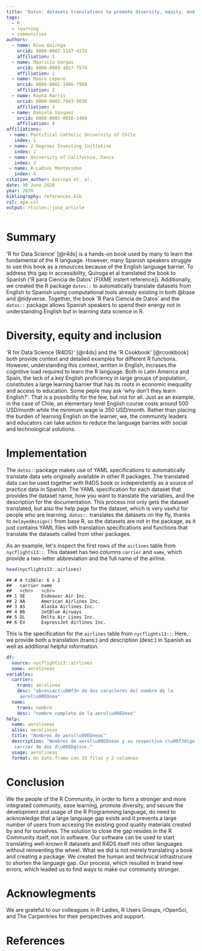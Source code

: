 ```yaml
---
title: 'Datos: datasets translations to promote diversity, equity, and inclusion'
tags:
  - R
  - learning
  - communities
authors:
  - name: Riva Quiroga
    orcid: 0000-0002-1147-4135
    affiliation: 1
  - name: Mauricio Vargas
    orcid: 0000-0003-1017-7574
    affiliation: 1
  - name: Mauro Lepore
    orcid: 0000-0002-1986-7988
    affiliation: 2
  - name: Rayna Harris
    orcid: 0000-0002-7943-5650
    affiliation: 3
  - name: Daniela Vasquez
    orcid: 0000-0001-8016-1469
    affiliation: 4
affiliations:
 - name: Pontifical Catholic University of Chile
   index: 1
 - name: 2 Degrees Investing Initiative
   index: 2
 - name: University of California, Davis
   index: 3
 - name: R-Ladies Montevideo
   index: 4
citation_author: Quiroga et. al.
date: 30 June 2020
year: 2020
bibliography: references.bib
csl: apa.csl
output: rticles::jose_article
---
```


# Summary
  
'R for Data Science' [@r4ds] is a hands-on book used by many to learn the fundamental of the R language. However, many Spanish speakers struggle
to use this book as a resources because of the English language barrier.
To address this gap in accessibility, Quiroga et al translated
the book to Spanish ('R para Ciencia de Datos' [FIXME instert reference]). 
Additionally, we created the R package `datos::`  to automatically translate datasets from English to Spanish using computational tools already existing in both @base and @tidyverse. Together, the book 'R Para Ciencia de Datos' and the `datos::` package allows
Spanish speakers to spend their energy not in understanding English but in
learning data science in R.

# Diversity, equity and inclusion

'R for Data Science (R4DS)' [@r4ds] and the 'R Cookbook' [@rcookbook] both provide context and detailed examples for different R functions. However, understanding this context, written in English, incrases the cognitive load required to learn the R language. Both in Latin America and Spain, the lack of a key English proficiency in large groups of population, constitutes a large learning barrier that has its roots in economic inequality and access to education.  Some peple may ask 'why don't they learn English?'. That is a possibility for the few, but not for all. Just as an example, in the case of Chile, an elementary level English course costs around 500 USD/month while the minimum wage is 350 USD/month. Rather than placing the burden of learning English on the learner, we, the community leaders and educators can take action to reduce the language barries with social and technological solutions. 

# Implementation 

The `datos::`package makes use of YAML specifications to automatically translate data sets originally available in other R packages. The translated data can be used together with R4DS book or independently as a source of practice data in Spanish. The YAML specification for each dataset that provides the dataset name, how you want to translate the variables, and the description for the documentation. This process not only gets the dataset translated, but also the help page for the dataset, which is very useful for people who are learning. `datos::` translates the datasets on the fly, thanks to `delayedAssign()` from base R, so the datasets are not in the package, as it just contains YAML files with translation specifications and functions that translate the datasets called from other packages.

As an example, let's inspect the first rows of the `airlines` table from `nycflights13::`. This dataset has two columns `carrier` and `name`, which provide a two-letter abbreviation and the full name of the airline.


```r
head(nycflights13::airlines)
```

```
## # A tibble: 6 x 2
##   carrier name                    
##   <chr>   <chr>                   
## 1 9E      Endeavor Air Inc.       
## 2 AA      American Airlines Inc.  
## 3 AS      Alaska Airlines Inc.    
## 4 B6      JetBlue Airways         
## 5 DL      Delta Air Lines Inc.    
## 6 EV      ExpressJet Airlines Inc.
```

This is the specification for the `airlines` table from `nycflights13::`: Here, we provide both a translation (trans:) and description (desc:) in Spanish as well as additional helpful information.

```yaml
df:
  source: nycflights13::airlines
  name: aerolineas
variables:
  carrier:
    trans: aerolinea
    desc: "abreviaci\u00f3n de dos caracteres del nombre de la
     aerol\u00EDnea"
  name:
    trans: nombre
    desc: "nombre completo de la aerol\u00EDnea"
help:
  name: aerolineas
  alias: aerolineas
  title: "Nombres de aerol\u00EDneas"
  description: "Nombres de aerol\u00EDneas y su respectivo c\u00f3digo
   carrier de dos d\u00EDgitos."
  usage: aerolineas
  format: Un data.frame con 16 filas y 2 columnas
```

# Conclusion

We the people of the R Community, in order to form a stronger and more integrated community, ease learning, promote diversity, and secure the development and usage of the R Programming language, do need to acknowledge that a large language gap exists and it prevents a large number of users from accesing the existing good quality materials created by and for ourselves. The solution to close the gap resides in the R Community itself, not in software. Our software can be used to start translating well-known R datasets and R4DS itself into other languages without reinventing the wheel. What we did is not merely translating a book and creating a package. We created the human and technical infrastrucure to shorten the language gap. Our process, which resulted in brand new errors, which leaded us to find ways to make our community stronger.

# Acknowlegments 

We are grateful to our colleagues in R-Ladies, R Users Groups, rOpenSci, and The Carpentries for their perspectives and support. 

# References
